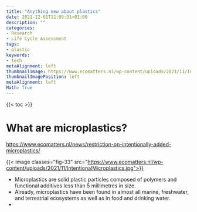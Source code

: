 ```yaml
---
title: "Anything new about plastics"
date: 2021-12-01T11:09:31+01:00
description: ""
categories:
- Research
- Life Cycle Assessment
tags:
- plastic
keywords:
- tech
metaAlignment: left
thumbnailImage: https://www.ecomatters.nl/wp-content/uploads/2021/11/IntentionalMicroplastics.jpg
thumbnailImagePosition: left
metaAlignment: left
Math: True
---
```


<!--more-->
{{< toc >}}

# What are microplastics?
https://www.ecomatters.nl/news/restriction-on-intentionally-added-microplastics/

{{< image classes="fig-33" src="https://www.ecomatters.nl/wp-content/uploads/2021/11/IntentionalMicroplastics.jpg">}}

* Microplastics are solid plastic particles composed of polymers and functional additives less than 5 millimetres in size.
* Already, microplastics have been found in almost all marine, freshwater, and terrestrial ecosystems as well as in food and drinking water.
*
